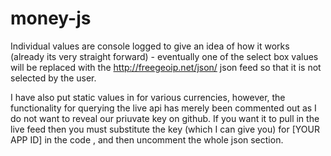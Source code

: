 money-js
========

Individual values are console logged to give an idea of how it works (already its very straight forward) - 
eventually one of the select box values will be replaced with the http://freegeoip.net/json/ json feed so that it is not selected by the user.

I have also put static values in for various currencies, however, the functionality for querying the live api has merely been commented out as I do not want to reveal our priuvate key on github. If you want it to pull in the live feed then you must substitute the key (which I can give you) for [YOUR APP ID] in the code , and then uncomment the whole json section.
